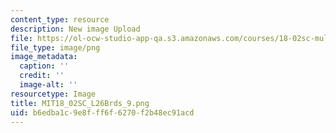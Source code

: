 ```yaml
---
content_type: resource
description: New image Upload
file: https://ol-ocw-studio-app-qa.s3.amazonaws.com/courses/18-02sc-multivariable-calculus-fall-2010/b6edba1c9e8fff6f6270f2b48ec91acd_MIT18_02SC_L26Brds_9.png
file_type: image/png
image_metadata:
  caption: ''
  credit: ''
  image-alt: ''
resourcetype: Image
title: MIT18_02SC_L26Brds_9.png
uid: b6edba1c-9e8f-ff6f-6270-f2b48ec91acd
---
```


